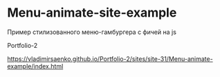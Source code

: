 # Menu-animate-site-example
 
Пример стилизованного меню-гамбургера с фичей на js

Portfolio-2

https://vladimirsaenko.github.io/Portfolio-2/sites/site-31/Menu-animate-example/index.html
